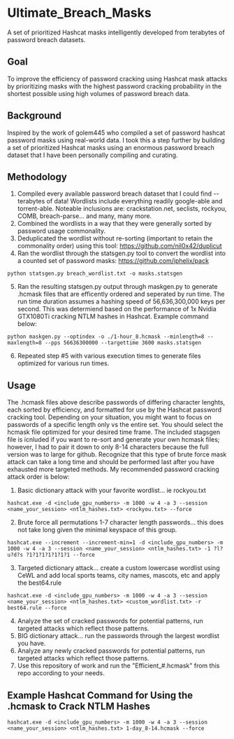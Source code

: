 # Ultimate_Breach_Masks
A set of prioritized Hashcat masks intelligently developed from terabytes of password breach datasets.

## Goal
To improve the efficiency of password cracking using Hashcat mask attacks by prioritizing masks with the highest password cracking probability in the shortest possible using high volumes of password breach data.

## Background
Inspired by the work of golem445 who compiled a set of password hashcat password masks using real-world data. I took this a step further by building a set of prioritized Hashcat masks using an enormous password breach dataset that I have been personally compiling and curating.

## Methodology
1) Compiled every available password breach dataset that I could find -- terabytes of data!  Wordlists include everything readily google-able and torrent-able.  Noteable inclusions are: crackstation.net, seclists, rockyou, COMB, breach-parse... and many, many more.
2) Combined the wordlists in a way that they were generally sorted by password usage commonality.
3) Deduplicated the wordlist without re-sorting (important to retain the commonality order) using this tool: https://github.com/nil0x42/duplicut
4) Ran the wordlist through the statsgen.py tool to convert the wordlist into a counted set of password masks: https://github.com/iphelix/pack
```
python statsgen.py breach_wordlist.txt -o masks.statsgen
```
5) Ran the resulting statsgen.py output through maskgen.py to generate .hcmask files that are efficently ordered and seperated by run time. The run time duration assumes a hashing speed of 56,636,300,000 keys per second. This was determiend based on the performance of 1x Nvidia GTX1080Ti cracking NTLM hashes in Hashcat.  Example command below:
```
python maskgen.py --optindex -o ./1-hour_8.hcmask --minlength=8 --maxlength=8 --pps 56636300000 --targettime 3600 masks.statsgen
```
6) Repeated step #5 with various execution times to generate files optimized for various run times.

## Usage
The .hcmask files above describe passwords of differing character lenghts, each sorted by efficiency, and formatted for use by the Hashcat password cracking tool.  Depending on your situation, you might want to focus on passwords of a specific length only vs the entire set.  You should select the hcmask file optimized for your desired time frame.  The included stagsgen file is icnluded if you want to re-sort and generate your own hcmask files; however, I had to pair it down to only 8-14 characters because the full version was to large for github.  Recognize that this type of brute force mask attack can take a long time and should be performed last after you have exhausted more targeted methods.  My recommended password cracking attack order is below:

1) Basic dictionary attack with your favorite wordlist... ie rockyou.txt
```
hashcat.exe -d <include_gpu_numbers> -m 1000 -w 4 -a 3 --session <name_your_session> <ntlm_hashes.txt> <rockyou.txt> --force
```
2) Brute force all permutations 1-7 character length passwords... this does not take long given the minimal keyspace of this group.
```
hashcat.exe --increment --increment-min=1 -d <include_gpu_numbers> -m 1000 -w 4 -a 3 --session <name_your_session> <ntlm_hashes.txt> -1 ?l?u?d?s ?1?1?1?1?1?1?1 --force
```
3) Targeted dictionary attack... create a custom lowercase wordlist using CeWL and add local sports teams, city names, mascots, etc and apply the best64.rule
```
hashcat.exe -d <include_gpu_numbers> -m 1000 -w 4 -a 3 --session <name_your_session> <ntlm_hashes.txt> <custom_wordlist.txt> -r best64.rule --force
```
4) Analyze the set of cracked passwords for potential patterns, run targeted attacks which reflect those patterns.
5) BIG dictionary attack... run the passwords through the largest wordlist you have.
6) Analyze any newly cracked passwords for potential patterns, run targeted attacks which reflect those patterns.
7) Use this repository of work and run the "Efficient_#.hcmask" from this repo according to your needs.

## Example Hashcat Command for Using the .hcmask to Crack NTLM Hashes
```
hashcat.exe -d <include_gpu_numbers> -m 1000 -w 4 -a 3 --session <name_your_session> <ntlm_hashes.txt> 1-day_8-14.hcmask --force
```
